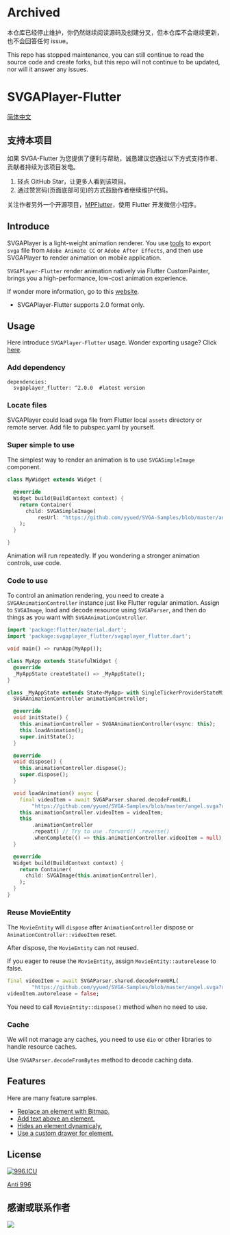 # Archived
本仓库已经停止维护，你仍然继续阅读源码及创建分叉，但本仓库不会继续更新，也不会回答任何 issue。

This repo has stopped maintenance, you can still continue to read the source code and create forks, but this repo will not continue to be updated, nor will it answer any issues.

# SVGAPlayer-Flutter

[简体中文](./README.zh.md)

## 支持本项目

如果 SVGA-Flutter 为您提供了便利与帮助，诚恳建议您通过以下方式支持作者、贡献者持续为该项目发电。

1. 轻点 GitHub Star，让更多人看到该项目。
2. 通过赞赏码(页面底部可见)的方式鼓励作者继续维护代码。

关注作者另外一个开源项目，[MPFlutter](https://mpflutter.com/)，使用 Flutter 开发微信小程序。

## Introduce

SVGAPlayer is a light-weight animation renderer. You use [tools](https://svga.io/designer.html) to export `svga` file from `Adobe Animate CC` or `Adobe After Effects`, and then use SVGAPlayer to render animation on mobile application.

`SVGAPlayer-Flutter` render animation natively via Flutter CustomPainter, brings you a high-performance, low-cost animation experience.

If wonder more information, go to this [website](https://svga.io/).

* SVGAPlayer-Flutter supports 2.0 format only.

## Usage

Here introduce `SVGAPlayer-Flutter` usage. Wonder exporting usage? Click [here](https://svga.io/designer.html).

### Add dependency

```
dependencies:
  svgaplayer_flutter: ^2.0.0  #latest version
```

### Locate files

SVGAPlayer could load svga file from Flutter local `assets` directory or remote server. Add file to pubspec.yaml by yourself.

### Super simple to use

The simplest way to render an animation is to use `SVGASimpleImage` component.

```dart
class MyWidget extends Widget {

  @override
  Widget build(BuildContext context) {
    return Container(
      child: SVGASimpleImage(
          resUrl: "https://github.com/yyued/SVGA-Samples/blob/master/angel.svga?raw=true"),
    );
  }

}
```

Animation will run repeatedly. If you wondering a stronger animation controls, use code.

### Code to use

To control an animation rendering, you need to create a `SVGAAnimationController` instance just like Flutter regular animation. Assign to `SVGAImage`, load and decode resource using `SVGAParser`, and then do things as you want with `SVGAAnimationController`.

```dart
import 'package:flutter/material.dart';
import 'package:svgaplayer_flutter/svgaplayer_flutter.dart';

void main() => runApp(MyApp());

class MyApp extends StatefulWidget {
  @override
  _MyAppState createState() => _MyAppState();
}

class _MyAppState extends State<MyApp> with SingleTickerProviderStateMixin {
  SVGAAnimationController animationController;

  @override
  void initState() {
    this.animationController = SVGAAnimationController(vsync: this);
    this.loadAnimation();
    super.initState();
  }

  @override
  void dispose() {
    this.animationController.dispose();
    super.dispose();
  }

  void loadAnimation() async {
    final videoItem = await SVGAParser.shared.decodeFromURL(
        "https://github.com/yyued/SVGA-Samples/blob/master/angel.svga?raw=true");
    this.animationController.videoItem = videoItem;
    this
        .animationController
        .repeat() // Try to use .forward() .reverse()
        .whenComplete(() => this.animationController.videoItem = null);
  }

  @override
  Widget build(BuildContext context) {
    return Container(
      child: SVGAImage(this.animationController),
    );
  }
}
```

### Reuse MovieEntity

The `MovieEntity` will `dispose` after `AnimationController` dispose or `AnimationController::videoItem` reset.

After dispose, the `MovieEntity` can not reused.

If you eager to reuse the `MovieEntity`, assign `MovieEntity::autorelease` to false.

```dart
final videoItem = await SVGAParser.shared.decodeFromURL(
        "https://github.com/yyued/SVGA-Samples/blob/master/angel.svga?raw=true");
videoItem.autorelease = false;
```

You need to call `MovieEntity::dispose()` method when no need to use.

### Cache

We will not manage any caches, you need to use `dio` or other libraries to handle resource caches.

Use `SVGAParser.decodeFromBytes` method to decode caching data.

## Features

Here are many feature samples.

* [Replace an element with Bitmap.](https://github.com/yyued/SVGAPlayer-Flutter/wiki/Dynamic-Image)
* [Add text above an element.](https://github.com/yyued/SVGAPlayer-Flutter/wiki/Dynamic-Text)
* [Hides an element dynamicaly.](https://github.com/yyued/SVGAPlayer-Flutter/wiki/Dynamic-Hidden)
* [Use a custom drawer for element.](https://github.com/yyued/SVGAPlayer-Flutter/wiki/Dynamic-Drawer)

## License

[![996.ICU](https://img.shields.io/badge/link-996.icu-red.svg)](https://996.icu) 

[Anti 996](./LICENSE)


## 感谢或联系作者

![](https://cdn.jsdelivr.net/gh/PonyCui/ponycui.github.io@master/contact.png)
